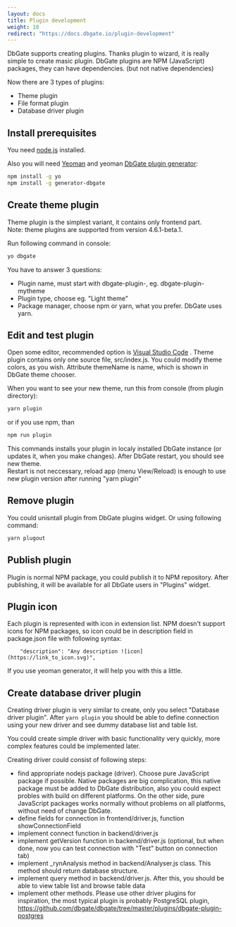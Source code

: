 ```yaml
---
layout: docs
title: Plugin development
weight: 10
redirect: "https://docs.dbgate.io/plugin-development"
---
```


DbGate supports creating plugins. Thanks plugin to wizard, it is really simple to create masic plugin. DbGate plugins are NPM (JavaScript) packages, they can have dependencies. (but not native dependencies)

Now there are 3 types of plugins:
- Theme plugin
- File format plugin
- Database driver plugin

## Install prerequisites
You need [node.js](https://nodejs.org) installed. 

Also you will need [Yeoman](https://yeoman.io/) and yeoman [DbGate plugin generator](https://www.npmjs.com/package/generator-dbgate):

```sh
npm install -g yo
npm install -g generator-dbgate
```

## Create theme plugin
Theme plugin is the simplest variant, it contains only frontend part.  
Note: theme plugins are supported from version 4.6.1-beta.1.

Run following command in console:

```sh
yo dbgate
```

You have to answer 3 questions:
- Plugin name, must start with dbgate-plugin-, eg. dbgate-plugin-mytheme
- Plugin type, choose eg. "Light theme"
- Package manager, choose npm or yarn, what you prefer. DbGate uses yarn.

## Edit and test plugin
Open some editor, recommended option is [Visual Studio Code](https://code.visualstudio.com/)  . 
Theme plugin contains only one source file, src/index.js. You could modify theme colors, as you wish. Attribute themeName is name, which is shown in DbGate theme chooser.

When you want to see your new theme, run this from console (from plugin directory):
```sh
yarn plugin
```
or if you use npm, than
```sh
npm run plugin
```
This commands installs your plugin in localy installed DbGate instance (or updates it, when you make changes). After DbGate restart, you should see new theme.  
Restart is not neccessary, reload app (menu View/Reload) is enough to use new plugin version after running "yarn plugin"

## Remove plugin
You could unisntall plugin from DbGate plugins widget. Or using following command:
```sh
yarn plugout
```

## Publish plugin
Plugin is normal NPM package, you could publish it to NPM repository. After publishing, it will be available for all DbGate users in "Plugins" widget.

## Plugin icon
Each plugin is represented with icon in extension list. NPM doesn't support icons for NPM packages, so icon could be in description field in package.json file with following syntax:

```
    "description": "Any description ![icon](https://link_to_icon.svg)",
```

If you use yeoman generator, it will help you with this a little.

## Create database driver plugin
Creating driver plugin is very similar to create, only you select "Database driver plugin". After `yarn plugin` you should be able to define connection using your new driver and see dummy database list and table list.

You could create simple driver with basic functionality very quickly, more complex features could be implemented later.

Creating driver could consist of following steps:
* find appropriate nodejs package (driver). Choose pure JavaScript package if possible. Native packages are big complication, this native package must be added to DbGate distribution, also you could expect probles with build on different platforms. On the other side, pure JavaScript packages works normally without problems on all platforms, without need of change DbGate.
* define fields for connection in frontend/driver.js, function showConnectionField
* implement connect function in backend/driver.js 
* implement getVersion function in backend/driver.js (optional, but when done, now you can test connection with "Test" button on connection tab)
* implement _rynAnalysis method in backend/Analyser.js class. This method should return database structure.
* implement query method in backend/driver.js. After this, you should be able to view table list and browse table data
* implement other methods. Please use other driver plugins for inspiration, the most typical plugin is probably PostgreSQL plugin, https://github.com/dbgate/dbgate/tree/master/plugins/dbgate-plugin-postgres
